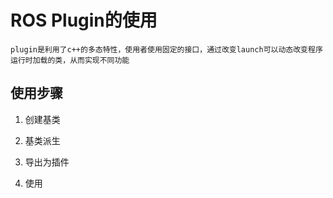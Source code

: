 # ROS Plugin的使用 

    plugin是利用了c++的多态特性，使用者使用固定的接口，通过改变launch可以动态改变程序运行时加载的类，从而实现不同功能

## 使用步骤

1. 创建基类

2. 基类派生

3. 导出为插件

4. 使用